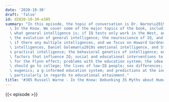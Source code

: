 ```yaml
---
date: '2020-10-30'
draft: 'false'
id: d2020-10-30-e385
summary: "In this episode, the topic of conversation is Dr. Warne\u2019s new book,\
  \ In the Know. We cover some of the major topics of the book, including: g and IQ;\
  \ what general intelligence is; if IQ tests only work in the West, and are culture-specific;\
  \ the evolution of general intelligence; the neuroscience of IQ, and the P-FIT model;\
  \ if there any multiple intelligences, and we focus on Howard Gardner\u2019s multiple\
  \ intelligences, Daniel Goleman\u2019s emotional intelligence, and Stenberg\u2019\
  s practical intelligence; the behavioral genetics of intelligence; environmental\
  \ factors that influence IQ; social and educational interventions to raise IQ; explanations\
  \ for the Flynn effect; problems with the education system; the idea that everyone\
  \ should go to college; the lives of low-IQ people; sex differences; race differences;\
  \ eugenics; a g-informed education system; and predictions at the individual level,\
  \ particularly in regards to educational attainment."
title: '#385 Russell Warne - In the Know: Debunking 35 Myths about Human Intelligence'
---
```

{{< episode >}}
